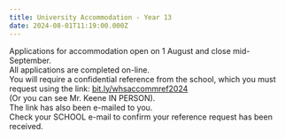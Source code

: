 ```yaml
---
title: University Accommodation - Year 13
date: 2024-08-01T11:19:00.000Z
---
```

Applications for accommodation open on 1 August and close mid-September.\
All applications are completed on-line.\
You will require a confidential reference from the school, which you must request using the link:
[bit.ly/whsaccommref2024](https://docs.google.com/forms/d/e/1FAIpQLSdRbpZtc4eh0NOpYv_v820jRb7ElR3n1LwfmhTshCHpnrTQ2g/viewform)\
(Or you can see Mr. Keene IN PERSON).\
The link has also been e-mailed to you.\
Check your SCHOOL e-mail to confirm your reference request has been received.

